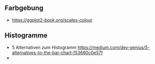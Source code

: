 ## Farbgebung

- https://ggplot2-book.org/scales-colour





## Histogramme

- 5 Alternativen zum Histogramm
  https://medium.com/dev-genius/5-alternatives-to-the-bar-chart-f53660c0e57f
- 

